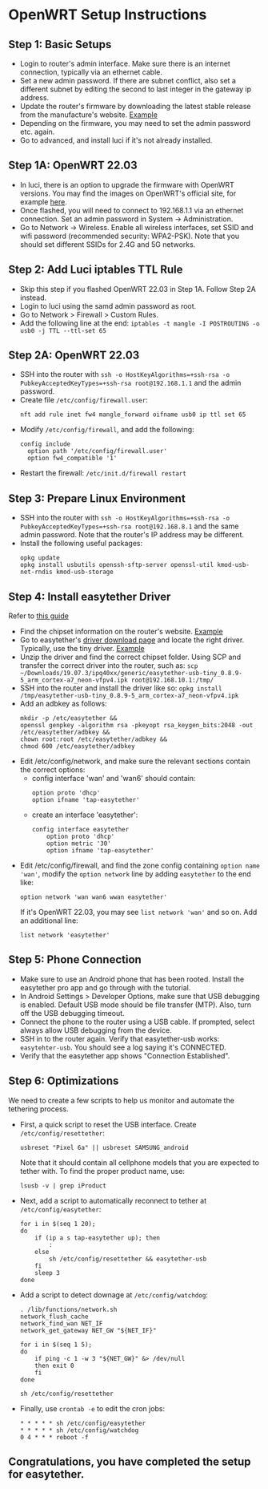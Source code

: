 # OpenWRT Setup Instructions

## Step 1: Basic Setups
- Login to router's admin interface. Make sure there is an internet connection, typically via an ethernet cable.
- Set a new admin password. If there are subnet conflict, also set a different subnet by editing the second to last integer in the gateway ip address.
- Update the router's firmware by downloading the latest stable release from the manufacture's website. [Example](https://dl.gl-inet.com/?model=ax1800)
- Depending on the firmware, you may need to set the admin password etc. again.
- Go to advanced, and install luci if it's not already installed.

## Step 1A: OpenWRT 22.03
- In luci, there is an option to upgrade the firmware with OpenWRT versions. You may find the images on OpenWRT's official site, for example [here](https://openwrt.org/toh/gl.inet/gl-b1300#upgrading_openwrt).
- Once flashed, you will need to connect to 192.168.1.1 via an ethernet connection. Set an admin password in System -> Administration.
- Go to Network -> Wireless. Enable all wireless interfaces, set SSID and wifi password (recommended security: WPA2-PSK). Note that you should set different SSIDs for 2.4G and 5G networks.

## Step 2: Add Luci iptables TTL Rule
- Skip this step if you flashed OpenWRT 22.03 in Step 1A. Follow Step 2A instead.
- Login to luci using the samd admin password as root.
- Go to Network > Firewall > Custom Rules.
- Add the following line at the end:
```iptables -t mangle -I POSTROUTING -o usb0 -j TTL --ttl-set 65```

## Step 2A: OpenWRT 22.03
- SSH into the router with ```ssh -o HostKeyAlgorithms=+ssh-rsa -o PubkeyAcceptedKeyTypes=+ssh-rsa root@192.168.1.1``` and the admin password.
- Create file ```/etc/config/firewall.user```:
  ```
  nft add rule inet fw4 mangle_forward oifname usb0 ip ttl set 65
  ```
- Modify ```/etc/config/firewall```, and add the following:
  ```
  config include
    option path '/etc/config/firewall.user'
    option fw4_compatible '1'
  ```
- Restart the firewall: ```/etc/init.d/firewall restart```

## Step 3: Prepare Linux Environment
- SSH into the router with ```ssh -o HostKeyAlgorithms=+ssh-rsa -o PubkeyAcceptedKeyTypes=+ssh-rsa root@192.168.8.1``` and the same admin password. Note that the router's IP address may be different.
- Install the following useful packages:
    ```
    opkg update
    opkg install usbutils openssh-sftp-server openssl-util kmod-usb-net-rndis kmod-usb-storage
    ```

## Step 4: Install easytether Driver
Refer to [this guide](https://docs.gl-inet.com/en/3/tutorials/tether/)
- Find the chipset information on the router's website. [Example](https://www.gl-inet.com/products/gl-ax1800/#specs)
- Go to easytether's [driver download page](http://www.mobile-stream.com/easytether/drivers.html) and locate the right driver. Typically, use the tiny driver. [Example](http://www.mobile-stream.com/beta/openwrt/easytether-usb-tiny_0.8.9-5_openwrt-19.07.3.zip)
- Unzip the driver and find the correct chipset folder. Using SCP and transfer the correct driver into the router, such as:
    ```scp ~/Downloads/19.07.3/ipq40xx/generic/easytether-usb-tiny_0.8.9-5_arm_cortex-a7_neon-vfpv4.ipk root@192.168.10.1:/tmp/```
- SSH into the router and install the driver like so: ```opkg install /tmp/easytether-usb-tiny_0.8.9-5_arm_cortex-a7_neon-vfpv4.ipk```
- Add an adbkey as follows:
    ```
    mkdir -p /etc/easytether &&
    openssl genpkey -algorithm rsa -pkeyopt rsa_keygen_bits:2048 -out /etc/easytether/adbkey &&
    chown root:root /etc/easytether/adbkey &&
    chmod 600 /etc/easytether/adbkey
    ```
- Edit /etc/config/network, and make sure the relevant sections contain the correct options:
  - config interface 'wan' and 'wan6' should contain:
    ```
    option proto 'dhcp'
    option ifname 'tap-easytether'
    ```
  - create an interface 'easytether':
    ```
    config interface easytether
        option proto 'dhcp'
        option metric '30'
        option ifname 'tap-easytether'
    ```
- Edit /etc/config/firewall, and find the zone config containing ```option name 'wan'```, modify the ```option network``` line by adding ```easytether``` to the end like:
    ```
    option network 'wan wan6 wwan easytether'
    ```
  If it's OpenWRT 22.03, you may see ```list network 'wan'``` and so on. Add an additional line:
    ```
    list network 'easytether'
    ```

## Step 5: Phone Connection
- Make sure to use an Android phone that has been rooted. Install the easytether pro app and go through with the tutorial.
- In Android Settings > Developer Options, make sure that USB debugging is enabled. Default USB mode should be file transfer (MTP). Also, turn off the USB debugging timeout.
- Connect the phone to the router using a USB cable. If prompted, select always allow USB debugging from the device.
- SSH in to the router again. Verify that easytether-usb works: ```easytehter-usb```. You should see a log saying it's CONNECTED.
- Verify that the easytether app shows "Connection Established".

## Step 6: Optimizations
We need to create a few scripts to help us monitor and automate the tethering process.
- First, a quick script to reset the USB interface. Create ```/etc/config/resettether```:
  ```
  usbreset "Pixel 6a" || usbreset SAMSUNG_android
  ```
  Note that it should contain all cellphone models that you are expected to tether with. To find the proper product name, use:
  ```
  lsusb -v | grep iProduct
  ```
- Next, add a script to automatically reconnect to tether at ```/etc/config/easytether```:
  ```
  for i in $(seq 1 20);
  do
      if (ip a s tap-easytether up); then
          :
      else
          sh /etc/config/resettether && easytether-usb
      fi
      sleep 3
  done
  ```
- Add a script to detect downage at ```/etc/config/watchdog```:
  ```
  . /lib/functions/network.sh
  network_flush_cache
  network_find_wan NET_IF
  network_get_gateway NET_GW "${NET_IF}"

  for i in $(seq 1 5);
  do
      if ping -c 1 -w 3 "${NET_GW}" &> /dev/null
      then exit 0
      fi
  done

  sh /etc/config/resettether
  ```
- Finally, use ```crontab -e``` to edit the cron jobs:
  ```
  * * * * * sh /etc/config/easytether
  * * * * * sh /etc/config/watchdog
  0 4 * * * reboot -f
  ```

## Congratulations, you have completed the setup for easytether.
